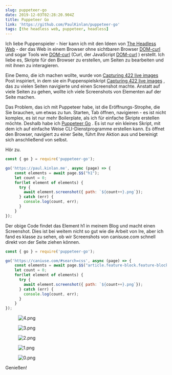 ```yaml
---
slug: puppeteer-go
date: 2019-12-03T02:28:20.904Z
title: Puppeteer Go
link: 'https://github.com/PaulKinlan/puppeteer-go'
tags: [the headless web, puppeteer, headless]
---
```


Ich liebe Puppenspieler - hier kann ich mit den Ideen von [The Headless Web](https://paul.kinlan.me/the-headless-web/) - der das Web in einem Browser ohne sichtbaren Browser [DOM-curl](https://paul.kinlan.me/domcurl/) und sogar Tools wie [DOM-curl](https://paul.kinlan.me/domcurl/) (Curl, der JavaScript [DOM-curl](https://paul.kinlan.me/domcurl/) ) erstellt. Ich liebe es, Skripte für den Browser zu erstellen, um Seiten zu bearbeiten und mit ihnen zu interagieren.

Eine Demo, die ich machen wollte, wurde von [Capturing 422 live images](https://bitsofco.de/how-i-created-488-live-images/) Post inspiriert, in dem sie ein Puppenspielskript [Capturing 422 live images](https://bitsofco.de/how-i-created-488-live-images/) , das zu vielen Seiten navigierte und einen Screenshot machte. Anstatt auf viele Seiten zu gehen, wollte ich viele Screenshots von Elementen auf der Seite machen.

Das Problem, das ich mit Puppeteer habe, ist die Eröffnungs-Strophe, die Sie brauchen, um etwas zu tun. Starten, Tab öffnen, navigieren - es ist nicht komplex, es ist nur mehr Boilerplate, als ich für einfache Skripte erstellen möchte. Deshalb habe ich [Puppeteer Go](https://github.com/PaulKinlan/puppeteer-go) . Es ist nur ein kleines Skript, mit dem ich auf einfache Weise CLI-Dienstprogramme erstellen kann. Es öffnet den Browser, navigiert zu einer Seite, führt _Ihre_ Aktion aus und bereinigt sich anschließend von selbst.

Hör zu.

```JavaScript
const { go } = require('puppeteer-go');

go('https://paul.kinlan.me', async (page) => {
    const elements = await page.$$("h1");
    let count = 0;
    for(let element of elements) {
      try {
        await element.screenshot({ path: `${count++}.png`});
      } catch (err) {
        console.log(count, err);
      }
    }
});
```

Der obige Code findet das Element h1 in meinem Blog und macht einen Screenshot. Dies ist bei weitem nicht so gut wie die Arbeit von Ire, aber ich fand es klasse zu sehen, ob wir Screenshots von canisuse.com schnell direkt von der Seite ziehen können.

```JavaScript
const { go } = require('puppeteer-go');

go('https://caniuse.com/#search=css', async (page) => {
    const elements = await page.$$("article.feature-block.feature-block--feature");
    let count = 0;
    for(let element of elements) {
      try {
        await element.screenshot({ path: `${count++}.png`});
      } catch (err) {
        console.log(count, err);
      }
    }
});
```

<figure><img src="/images/2019-12-03-puppeteer-go-0.jpeg" alt="4.png"></figure>

<figure><img src="/images/2019-12-03-puppeteer-go-1.jpeg" alt="3.png"></figure>

<figure><img src="/images/2019-12-03-puppeteer-go-2.jpeg" alt="2.png"></figure>

<figure><img src="/images/2019-12-03-puppeteer-go-3.jpeg" alt="1.png"></figure>

<figure><img src="/images/2019-12-03-puppeteer-go-4.jpeg" alt="0.png"></figure>

Genießen!

